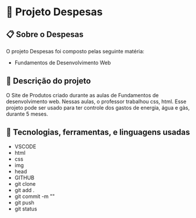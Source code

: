 # 🚀 Projeto Despesas
## 📋 Sobre o Despesas
O projeto Despesas foi composto pelas seguinte matéria:
* Fundamentos de Desenvolvimento Web
## 📄 Descrição do projeto
O Site de Produtos criado durante as aulas de Fundamentos de desenvolvimento web. Nessas aulas, o professor trabalhou css, html. Esse projeto pode ser usado para ter controle dos gastos de energia, água e gàs, durante 5 meses.
## 🔧 Tecnologias, ferramentas, e linguagens usadas
* VSCODE
* html
* css
* img
* head
* GITHUB
* git clone
* git add .
* git commit -m ""
* git push
* git status 